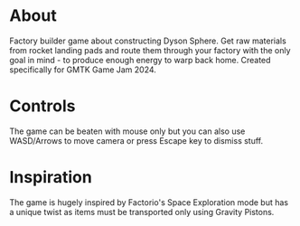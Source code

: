 # About

Factory builder game about constructing Dyson Sphere. Get raw materials from rocket landing pads and route them through your factory with the only goal in mind - to produce enough energy to warp back home. Created specifically for GMTK Game Jam 2024.

# Controls
The game can be beaten with mouse only but you can also use WASD/Arrows to move camera or press Escape key to dismiss stuff.

# Inspiration
The game is hugely inspired by Factorio's Space Exploration mode but has a unique twist as items must be transported only using Gravity Pistons.
